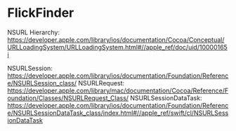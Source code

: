 # FlickFinder

NSURL Hierarchy:
https://developer.apple.com/library/ios/documentation/Cocoa/Conceptual/URLLoadingSystem/URLLoadingSystem.html#//apple_ref/doc/uid/10000165i

NSURLSession:
https://developer.apple.com/library/ios/documentation/Foundation/Reference/NSURLSession_class/
NSURLRequest: 
https://developer.apple.com/library/mac/documentation/Cocoa/Reference/Foundation/Classes/NSURLRequest_Class/
NSURLSessionDataTask:
https://developer.apple.com/library/ios/documentation/Foundation/Reference/NSURLSessionDataTask_class/index.html#//apple_ref/swift/cl/NSURLSessionDataTask
